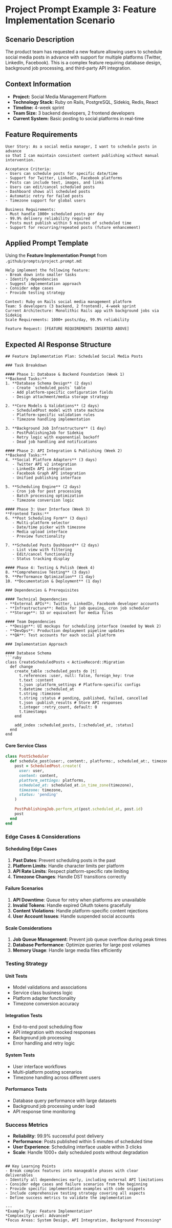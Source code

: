 # Project Prompt Example 3: Feature Implementation Scenario

## Scenario Description
The product team has requested a new feature allowing users to schedule social media posts in advance with support for multiple platforms (Twitter, LinkedIn, Facebook). This is a complex feature requiring database design, background job processing, and third-party API integration.

## Context Information
- **Project:** Social Media Management Platform
- **Technology Stack:** Ruby on Rails, PostgreSQL, Sidekiq, Redis, React
- **Timeline:** 4-week sprint
- **Team Size:** 3 backend developers, 2 frontend developers
- **Current System:** Basic posting to social platforms in real-time

## Feature Requirements
```
User Story: As a social media manager, I want to schedule posts in advance 
so that I can maintain consistent content publishing without manual intervention.

Acceptance Criteria:
- Users can schedule posts for specific date/time
- Support for Twitter, LinkedIn, Facebook platforms
- Posts can include text, images, and links
- Users can edit/cancel scheduled posts
- Dashboard shows all scheduled posts
- Automatic retry for failed posts
- Timezone support for global users

Business Requirements:
- Must handle 1000+ scheduled posts per day
- 99.9% delivery reliability required
- Posts must publish within 5 minutes of scheduled time
- Support for recurring/repeated posts (future enhancement)
```

## Applied Prompt Template
Using the **Feature Implementation Prompt** from `.github/prompts/project.prompt.md`:

```
Help implement the following feature:
- Break down into smaller tasks
- Identify dependencies
- Suggest implementation approach
- Consider edge cases
- Provide testing strategy

Context: Ruby on Rails social media management platform
Team: 5 developers (3 backend, 2 frontend), 4-week sprint
Current Architecture: Monolithic Rails app with background jobs via Sidekiq
Scale Requirements: 1000+ posts/day, 99.9% reliability

Feature Request: [FEATURE REQUIREMENTS INSERTED ABOVE]
```

## Expected AI Response Structure
```
## Feature Implementation Plan: Scheduled Social Media Posts

### Task Breakdown

#### Phase 1: Database & Backend Foundation (Week 1)
**Backend Tasks:**
1. **Database Schema Design** (2 days)
   - Create `scheduled_posts` table
   - Add platform-specific configuration fields
   - Design attachment/media storage strategy

2. **Core Models & Validations** (2 days)
   - ScheduledPost model with state machine
   - Platform-specific validation rules
   - Timezone handling implementation

3. **Background Job Infrastructure** (1 day)
   - PostPublishingJob for Sidekiq
   - Retry logic with exponential backoff
   - Dead job handling and notifications

#### Phase 2: API Integration & Publishing (Week 2)
**Backend Tasks:**
4. **Social Platform Adapters** (3 days)
   - Twitter API v2 integration
   - LinkedIn API integration  
   - Facebook Graph API integration
   - Unified publishing interface

5. **Scheduling Engine** (2 days)
   - Cron job for post processing
   - Batch processing optimization
   - Timezone conversion logic

#### Phase 3: User Interface (Week 3)
**Frontend Tasks:**
6. **Post Scheduling Form** (3 days)
   - Multi-platform selector
   - Date/time picker with timezone
   - Media upload interface
   - Preview functionality

7. **Scheduled Posts Dashboard** (2 days)
   - List view with filtering
   - Edit/cancel functionality
   - Status tracking display

#### Phase 4: Testing & Polish (Week 4)
8. **Comprehensive Testing** (3 days)
9. **Performance Optimization** (1 day)
10. **Documentation & Deployment** (1 day)

### Dependencies & Prerequisites

#### Technical Dependencies
- **External APIs**: Twitter, LinkedIn, Facebook developer accounts
- **Infrastructure**: Redis for job queuing, cron job scheduler
- **Storage**: S3 or equivalent for media files

#### Team Dependencies
- **Design**: UI mockups for scheduling interface (needed by Week 2)
- **DevOps**: Production deployment pipeline updates
- **QA**: Test accounts for each social platform

### Implementation Approach

#### Database Schema
```ruby
class CreateScheduledPosts < ActiveRecord::Migration
  def change
    create_table :scheduled_posts do |t|
      t.references :user, null: false, foreign_key: true
      t.text :content
      t.json :platform_settings # Platform-specific configs
      t.datetime :scheduled_at
      t.string :timezone
      t.string :status # pending, published, failed, cancelled
      t.json :publish_results # Store API responses
      t.integer :retry_count, default: 0
      t.timestamps
    end
    
    add_index :scheduled_posts, [:scheduled_at, :status]
  end
end
```

#### Core Service Class
```ruby
class PostScheduler
  def schedule_post(user:, content:, platforms:, scheduled_at:, timezone:)
    post = ScheduledPost.create!(
      user: user,
      content: content,
      platform_settings: platforms,
      scheduled_at: scheduled_at.in_time_zone(timezone),
      timezone: timezone,
      status: 'pending'
    )
    
    PostPublishingJob.perform_at(post.scheduled_at, post.id)
    post
  end
end
```

### Edge Cases & Considerations

#### Scheduling Edge Cases
1. **Past Dates**: Prevent scheduling posts in the past
2. **Platform Limits**: Handle character limits per platform
3. **API Rate Limits**: Respect platform-specific rate limiting
4. **Timezone Changes**: Handle DST transitions correctly

#### Failure Scenarios
1. **API Downtime**: Queue for retry when platforms are unavailable
2. **Invalid Tokens**: Handle expired OAuth tokens gracefully
3. **Content Violations**: Handle platform-specific content rejections
4. **User Account Issues**: Handle suspended social accounts

#### Scale Considerations
1. **Job Queue Management**: Prevent job queue overflow during peak times
2. **Database Performance**: Optimize queries for large post volumes
3. **Memory Usage**: Handle large media files efficiently

### Testing Strategy

#### Unit Tests
- Model validations and associations
- Service class business logic
- Platform adapter functionality
- Timezone conversion accuracy

#### Integration Tests
- End-to-end post scheduling flow
- API integration with mocked responses
- Background job processing
- Error handling and retry logic

#### System Tests
- User interface workflows
- Multi-platform posting scenarios
- Timezone handling across different users

#### Performance Tests
- Database query performance with large datasets
- Background job processing under load
- API response time monitoring

### Success Metrics
- **Reliability**: 99.9% successful post delivery
- **Performance**: Posts published within 5 minutes of scheduled time
- **User Experience**: Scheduling interface usable within 3 clicks
- **Scale**: Handle 1000+ daily scheduled posts without degradation
```

## Key Learning Points
- Break complex features into manageable phases with clear deliverables
- Identify all dependencies early, including external API limitations
- Consider edge cases and failure scenarios from the beginning
- Provide specific implementation examples with code snippets
- Include comprehensive testing strategy covering all aspects
- Define success metrics to validate the implementation

---
*Example Type: Feature Implementation*
*Complexity Level: Advanced*
*Focus Areas: System Design, API Integration, Background Processing*
